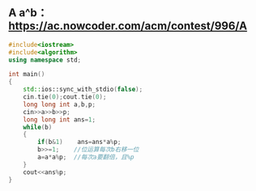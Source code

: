 A	a^b：https://ac.nowcoder.com/acm/contest/996/A
-------------

```cpp
#include<iostream>
#include<algorithm>
using namespace std;

int main()
{
    std::ios::sync_with_stdio(false);
    cin.tie(0);cout.tie(0);
    long long int a,b,p;
    cin>>a>>b>>p;
    long long int ans=1;
    while(b)
    {
        if(b&1)    ans=ans*a%p;
        b>>=1;    //位运算每次b右移一位
        a=a*a%p;  //每次a要翻倍，且%p
    }
    cout<<ans%p;
}
```
